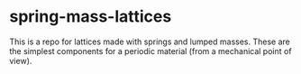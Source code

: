 spring-mass-lattices
====================

This is a repo for lattices made with springs and lumped masses. These are the simplest components for a periodic material (from a mechanical point of view).
